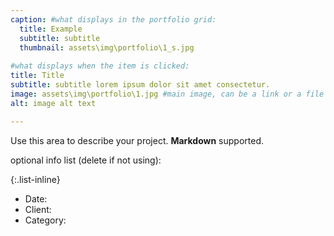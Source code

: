 ```yaml
---
caption: #what displays in the portfolio grid:
  title: Example
  subtitle: subtitle
  thumbnail: assets\img\portfolio\1_s.jpg
  
#what displays when the item is clicked:
title: Title
subtitle: subtitle lorem ipsum dolor sit amet consectetur.
image: assets\img\portfolio\1.jpg #main image, can be a link or a file in assets/img/portfolio
alt: image alt text

---
```

Use this area to describe your project. **Markdown** supported.

optional info list (delete if not using):

{:.list-inline} 
- Date: 
- Client: 
- Category: 

